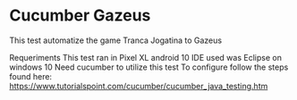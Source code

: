 # Cucumber Gazeus
This test automatize the game Tranca Jogatina to Gazeus

Requeriments
This test ran in Pixel XL android 10
IDE used was Eclipse on windows 10
Need cucumber to utilize this test
To configure follow the steps found here: https://www.tutorialspoint.com/cucumber/cucumber_java_testing.htm
